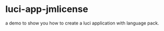 luci-app-jmlicense
==================

a demo to show you how to create a luci application with language pack.

